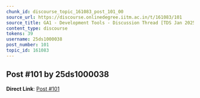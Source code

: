 ```yaml
---
chunk_id: discourse_topic_161083_post_101_00
source_url: https://discourse.onlinedegree.iitm.ac.in/t/161083/101
source_title: GA1 - Development Tools - Discussion Thread [TDS Jan 2025]
content_type: discourse
tokens: 39
username: 25ds1000038
post_number: 101
topic_id: 161083
---
```


## Post #101 by 25ds1000038

**Direct Link**: [Post #101](https://discourse.onlinedegree.iitm.ac.in/t/161083/101)
